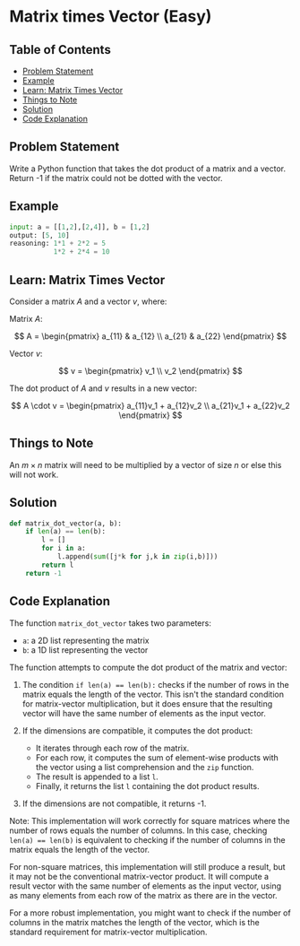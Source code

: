 # Matrix times Vector (Easy)

## Table of Contents
- [Problem Statement](#problem-statement)
- [Example](#example)
- [Learn: Matrix Times Vector](#learn-matrix-times-vector)
- [Things to Note](#things-to-note)
- [Solution](#solution)
- [Code Explanation](#code-explanation)

## Problem Statement

Write a Python function that takes the dot product of a matrix and a vector. Return -1 if the matrix could not be dotted with the vector.

## Example

```python
input: a = [[1,2],[2,4]], b = [1,2]
output: [5, 10]
reasoning: 1*1 + 2*2 = 5
           1*2 + 2*4 = 10
```

## Learn: Matrix Times Vector

Consider a matrix $A$ and a vector $v$, where:

Matrix $A$:

$$
A = \begin{pmatrix}
a_{11} & a_{12} \\
a_{21} & a_{22}
\end{pmatrix}
$$

Vector $v$:

$$
v = \begin{pmatrix}
v_1 \\
v_2
\end{pmatrix}
$$

The dot product of $A$ and $v$ results in a new vector:

$$
A \cdot v = \begin{pmatrix}
a_{11}v_1 + a_{12}v_2 \\
a_{21}v_1 + a_{22}v_2
\end{pmatrix}
$$

## Things to Note

An $m \times n$ matrix will need to be multiplied by a vector of size $n$ or else this will not work.

## Solution

```python
def matrix_dot_vector(a, b):
    if len(a) == len(b):
        l = []
        for i in a:
            l.append(sum([j*k for j,k in zip(i,b)]))
        return l
    return -1
```

## Code Explanation

The function `matrix_dot_vector` takes two parameters:
- `a`: a 2D list representing the matrix
- `b`: a 1D list representing the vector

The function attempts to compute the dot product of the matrix and vector:

1. The condition `if len(a) == len(b):` checks if the number of rows in the matrix equals the length of the vector. This isn't the standard condition for matrix-vector multiplication, but it does ensure that the resulting vector will have the same number of elements as the input vector.

2. If the dimensions are compatible, it computes the dot product:
   - It iterates through each row of the matrix.
   - For each row, it computes the sum of element-wise products with the vector using a list comprehension and the `zip` function.
   - The result is appended to a list `l`.
   - Finally, it returns the list `l` containing the dot product results.

3. If the dimensions are not compatible, it returns -1.

Note: This implementation will work correctly for square matrices where the number of rows equals the number of columns. In this case, checking `len(a) == len(b)` is equivalent to checking if the number of columns in the matrix equals the length of the vector.

For non-square matrices, this implementation will still produce a result, but it may not be the conventional matrix-vector product. It will compute a result vector with the same number of elements as the input vector, using as many elements from each row of the matrix as there are in the vector.

For a more robust implementation, you might want to check if the number of columns in the matrix matches the length of the vector, which is the standard requirement for matrix-vector multiplication.